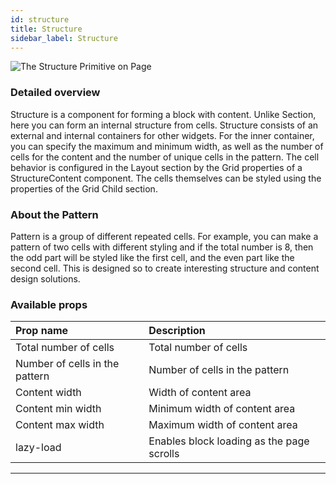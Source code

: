 ```yaml
---
id: structure
title: Structure
sidebar_label: Structure
---
```


![The Structure Primitive on Page](/scr/primitives-structure.png)

### Detailed overview

Structure is a component for forming a block with content. Unlike Section, here you can form an internal structure from cells. Structure consists of an external and internal containers for other widgets. For the inner container, you can specify the maximum and minimum width, as well as the number of cells for the content and the number of unique cells in the pattern. The cell behavior is configured in the Layout section by the Grid properties of a StructureContent component. The cells themselves can be styled using the properties of the Grid Child section.

### About the Pattern

Pattern is a group of different repeated cells. For example, you can make a pattern of two cells with different styling and if the total number is 8, then the odd part will be styled like the first cell, and the even part like the second cell. This is designed so to create interesting structure and content design solutions.

### Available props

| Prop name                      | Description                               |
| :----------------------------- | :---------------------------------------- |
| Total number of cells          | Total number of cells                     |
| Number of cells in the pattern | Number of cells in the pattern            |
| Content width                  | Width of content area                     |
| Content min width              | Minimum width of content area             |
| Content max width              | Maximum width of content area             |
| lazy-load                      | Enables block loading as the page scrolls |

---
